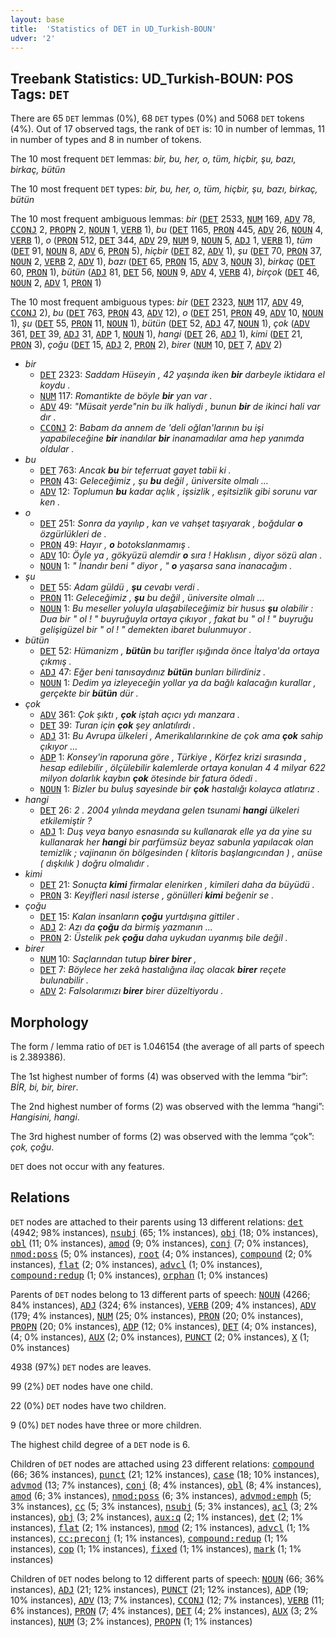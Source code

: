 ```yaml
---
layout: base
title:  'Statistics of DET in UD_Turkish-BOUN'
udver: '2'
---
```


## Treebank Statistics: UD_Turkish-BOUN: POS Tags: `DET`

There are 65 `DET` lemmas (0%), 68 `DET` types (0%) and 5068 `DET` tokens (4%).
Out of 17 observed tags, the rank of `DET` is: 10 in number of lemmas, 11 in number of types and 8 in number of tokens.

The 10 most frequent `DET` lemmas: <em>bir, bu, her, o, tüm, hiçbir, şu, bazı, birkaç, bütün</em>

The 10 most frequent `DET` types:  <em>bir, bu, her, o, tüm, hiçbir, şu, bazı, birkaç, bütün</em>

The 10 most frequent ambiguous lemmas: <em>bir</em> (<tt><a href="tr_boun-pos-DET.html">DET</a></tt> 2533, <tt><a href="tr_boun-pos-NUM.html">NUM</a></tt> 169, <tt><a href="tr_boun-pos-ADV.html">ADV</a></tt> 78, <tt><a href="tr_boun-pos-CCONJ.html">CCONJ</a></tt> 2, <tt><a href="tr_boun-pos-PROPN.html">PROPN</a></tt> 2, <tt><a href="tr_boun-pos-NOUN.html">NOUN</a></tt> 1, <tt><a href="tr_boun-pos-VERB.html">VERB</a></tt> 1), <em>bu</em> (<tt><a href="tr_boun-pos-DET.html">DET</a></tt> 1165, <tt><a href="tr_boun-pos-PRON.html">PRON</a></tt> 445, <tt><a href="tr_boun-pos-ADV.html">ADV</a></tt> 26, <tt><a href="tr_boun-pos-NOUN.html">NOUN</a></tt> 4, <tt><a href="tr_boun-pos-VERB.html">VERB</a></tt> 1), <em>o</em> (<tt><a href="tr_boun-pos-PRON.html">PRON</a></tt> 512, <tt><a href="tr_boun-pos-DET.html">DET</a></tt> 344, <tt><a href="tr_boun-pos-ADV.html">ADV</a></tt> 29, <tt><a href="tr_boun-pos-NUM.html">NUM</a></tt> 9, <tt><a href="tr_boun-pos-NOUN.html">NOUN</a></tt> 5, <tt><a href="tr_boun-pos-ADJ.html">ADJ</a></tt> 1, <tt><a href="tr_boun-pos-VERB.html">VERB</a></tt> 1), <em>tüm</em> (<tt><a href="tr_boun-pos-DET.html">DET</a></tt> 91, <tt><a href="tr_boun-pos-NOUN.html">NOUN</a></tt> 8, <tt><a href="tr_boun-pos-ADV.html">ADV</a></tt> 6, <tt><a href="tr_boun-pos-PRON.html">PRON</a></tt> 5), <em>hiçbir</em> (<tt><a href="tr_boun-pos-DET.html">DET</a></tt> 82, <tt><a href="tr_boun-pos-ADV.html">ADV</a></tt> 1), <em>şu</em> (<tt><a href="tr_boun-pos-DET.html">DET</a></tt> 70, <tt><a href="tr_boun-pos-PRON.html">PRON</a></tt> 37, <tt><a href="tr_boun-pos-NOUN.html">NOUN</a></tt> 2, <tt><a href="tr_boun-pos-VERB.html">VERB</a></tt> 2, <tt><a href="tr_boun-pos-ADV.html">ADV</a></tt> 1), <em>bazı</em> (<tt><a href="tr_boun-pos-DET.html">DET</a></tt> 65, <tt><a href="tr_boun-pos-PRON.html">PRON</a></tt> 15, <tt><a href="tr_boun-pos-ADV.html">ADV</a></tt> 3, <tt><a href="tr_boun-pos-NOUN.html">NOUN</a></tt> 3), <em>birkaç</em> (<tt><a href="tr_boun-pos-DET.html">DET</a></tt> 60, <tt><a href="tr_boun-pos-PRON.html">PRON</a></tt> 1), <em>bütün</em> (<tt><a href="tr_boun-pos-ADJ.html">ADJ</a></tt> 81, <tt><a href="tr_boun-pos-DET.html">DET</a></tt> 56, <tt><a href="tr_boun-pos-NOUN.html">NOUN</a></tt> 9, <tt><a href="tr_boun-pos-ADV.html">ADV</a></tt> 4, <tt><a href="tr_boun-pos-VERB.html">VERB</a></tt> 4), <em>birçok</em> (<tt><a href="tr_boun-pos-DET.html">DET</a></tt> 46, <tt><a href="tr_boun-pos-NOUN.html">NOUN</a></tt> 2, <tt><a href="tr_boun-pos-ADV.html">ADV</a></tt> 1, <tt><a href="tr_boun-pos-PRON.html">PRON</a></tt> 1)

The 10 most frequent ambiguous types:  <em>bir</em> (<tt><a href="tr_boun-pos-DET.html">DET</a></tt> 2323, <tt><a href="tr_boun-pos-NUM.html">NUM</a></tt> 117, <tt><a href="tr_boun-pos-ADV.html">ADV</a></tt> 49, <tt><a href="tr_boun-pos-CCONJ.html">CCONJ</a></tt> 2), <em>bu</em> (<tt><a href="tr_boun-pos-DET.html">DET</a></tt> 763, <tt><a href="tr_boun-pos-PRON.html">PRON</a></tt> 43, <tt><a href="tr_boun-pos-ADV.html">ADV</a></tt> 12), <em>o</em> (<tt><a href="tr_boun-pos-DET.html">DET</a></tt> 251, <tt><a href="tr_boun-pos-PRON.html">PRON</a></tt> 49, <tt><a href="tr_boun-pos-ADV.html">ADV</a></tt> 10, <tt><a href="tr_boun-pos-NOUN.html">NOUN</a></tt> 1), <em>şu</em> (<tt><a href="tr_boun-pos-DET.html">DET</a></tt> 55, <tt><a href="tr_boun-pos-PRON.html">PRON</a></tt> 11, <tt><a href="tr_boun-pos-NOUN.html">NOUN</a></tt> 1), <em>bütün</em> (<tt><a href="tr_boun-pos-DET.html">DET</a></tt> 52, <tt><a href="tr_boun-pos-ADJ.html">ADJ</a></tt> 47, <tt><a href="tr_boun-pos-NOUN.html">NOUN</a></tt> 1), <em>çok</em> (<tt><a href="tr_boun-pos-ADV.html">ADV</a></tt> 361, <tt><a href="tr_boun-pos-DET.html">DET</a></tt> 39, <tt><a href="tr_boun-pos-ADJ.html">ADJ</a></tt> 31, <tt><a href="tr_boun-pos-ADP.html">ADP</a></tt> 1, <tt><a href="tr_boun-pos-NOUN.html">NOUN</a></tt> 1), <em>hangi</em> (<tt><a href="tr_boun-pos-DET.html">DET</a></tt> 26, <tt><a href="tr_boun-pos-ADJ.html">ADJ</a></tt> 1), <em>kimi</em> (<tt><a href="tr_boun-pos-DET.html">DET</a></tt> 21, <tt><a href="tr_boun-pos-PRON.html">PRON</a></tt> 3), <em>çoğu</em> (<tt><a href="tr_boun-pos-DET.html">DET</a></tt> 15, <tt><a href="tr_boun-pos-ADJ.html">ADJ</a></tt> 2, <tt><a href="tr_boun-pos-PRON.html">PRON</a></tt> 2), <em>birer</em> (<tt><a href="tr_boun-pos-NUM.html">NUM</a></tt> 10, <tt><a href="tr_boun-pos-DET.html">DET</a></tt> 7, <tt><a href="tr_boun-pos-ADV.html">ADV</a></tt> 2)


* <em>bir</em>
  * <tt><a href="tr_boun-pos-DET.html">DET</a></tt> 2323: <em>Saddam Hüseyin , 42 yaşında iken <b>bir</b> darbeyle iktidara el koydu .</em>
  * <tt><a href="tr_boun-pos-NUM.html">NUM</a></tt> 117: <em>Romantikte de böyle <b>bir</b> yan var .</em>
  * <tt><a href="tr_boun-pos-ADV.html">ADV</a></tt> 49: <em>"Müsait yerde"nin bu ilk haliydi , bunun <b>bir</b> de ikinci hali var dır .</em>
  * <tt><a href="tr_boun-pos-CCONJ.html">CCONJ</a></tt> 2: <em>Babam da annem de 'deli oğlan'larının bu işi yapabileceğine <b>bir</b> inandılar <b>bir</b> inanamadılar ama hep yanımda oldular .</em>
* <em>bu</em>
  * <tt><a href="tr_boun-pos-DET.html">DET</a></tt> 763: <em>Ancak <b>bu</b> bir teferruat gayet tabii ki .</em>
  * <tt><a href="tr_boun-pos-PRON.html">PRON</a></tt> 43: <em>Geleceğimiz , şu <b>bu</b> değil , üniversite olmalı ...</em>
  * <tt><a href="tr_boun-pos-ADV.html">ADV</a></tt> 12: <em>Toplumun <b>bu</b> kadar açlık , işsizlik , eşitsizlik gibi sorunu var ken .</em>
* <em>o</em>
  * <tt><a href="tr_boun-pos-DET.html">DET</a></tt> 251: <em>Sonra da yayılıp , kan ve vahşet taşıyarak , boğdular <b>o</b> özgürlükleri de .</em>
  * <tt><a href="tr_boun-pos-PRON.html">PRON</a></tt> 49: <em>Hayır , <b>o</b> botokslanmamış .</em>
  * <tt><a href="tr_boun-pos-ADV.html">ADV</a></tt> 10: <em>Öyle ya , gökyüzü alemdir <b>o</b> sıra ! Haklısın , diyor sözü alan .</em>
  * <tt><a href="tr_boun-pos-NOUN.html">NOUN</a></tt> 1: <em>" İnandır beni " diyor , " <b>o</b> yaşarsa sana inanacağım .</em>
* <em>şu</em>
  * <tt><a href="tr_boun-pos-DET.html">DET</a></tt> 55: <em>Adam güldü , <b>şu</b> cevabı verdi .</em>
  * <tt><a href="tr_boun-pos-PRON.html">PRON</a></tt> 11: <em>Geleceğimiz , <b>şu</b> bu değil , üniversite olmalı ...</em>
  * <tt><a href="tr_boun-pos-NOUN.html">NOUN</a></tt> 1: <em>Bu meseller yoluyla ulaşabileceğimiz bir husus <b>şu</b> olabilir : Dua bir " ol ! " buyruğuyla ortaya çıkıyor , fakat bu " ol ! " buyruğu gelişigüzel bir " ol ! " demekten ibaret bulunmuyor .</em>
* <em>bütün</em>
  * <tt><a href="tr_boun-pos-DET.html">DET</a></tt> 52: <em>Hümanizm , <b>bütün</b> bu tarifler ışığında önce İtalya'da ortaya çıkmış .</em>
  * <tt><a href="tr_boun-pos-ADJ.html">ADJ</a></tt> 47: <em>Eğer beni tanısaydınız <b>bütün</b> bunları bilirdiniz .</em>
  * <tt><a href="tr_boun-pos-NOUN.html">NOUN</a></tt> 1: <em>Dedim ya izleyeceğin yollar ya da bağlı kalacağın kurallar , gerçekte bir <b>bütün</b> dür .</em>
* <em>çok</em>
  * <tt><a href="tr_boun-pos-ADV.html">ADV</a></tt> 361: <em>Çok şıktı , <b>çok</b> iştah açıcı ydı manzara .</em>
  * <tt><a href="tr_boun-pos-DET.html">DET</a></tt> 39: <em>Turan için <b>çok</b> şey anlatılırdı .</em>
  * <tt><a href="tr_boun-pos-ADJ.html">ADJ</a></tt> 31: <em>Bu Avrupa ülkeleri , Amerikalılarınkine de çok ama <b>çok</b> sahip çıkıyor ...</em>
  * <tt><a href="tr_boun-pos-ADP.html">ADP</a></tt> 1: <em>Konsey'in raporuna göre , Türkiye , Körfez krizi sırasında , hesap edilebilir , ölçülebilir kalemlerde ortaya konulan 4 4 milyar 622 milyon dolarlık kaybın <b>çok</b> ötesinde bir fatura ödedi .</em>
  * <tt><a href="tr_boun-pos-NOUN.html">NOUN</a></tt> 1: <em>Bizler bu buluş sayesinde bir <b>çok</b> hastalığı kolayca atlatırız .</em>
* <em>hangi</em>
  * <tt><a href="tr_boun-pos-DET.html">DET</a></tt> 26: <em>2 . 2004 yılında meydana gelen tsunami <b>hangi</b> ülkeleri etkilemiştir ?</em>
  * <tt><a href="tr_boun-pos-ADJ.html">ADJ</a></tt> 1: <em>Duş veya banyo esnasında su kullanarak elle ya da yine su kullanarak her <b>hangi</b> bir parfümsüz beyaz sabunla yapılacak olan temizlik ; vajinanın ön bölgesinden ( klitoris başlangıcından ) , anüse ( dışkılık ) doğru olmalıdır .</em>
* <em>kimi</em>
  * <tt><a href="tr_boun-pos-DET.html">DET</a></tt> 21: <em>Sonuçta <b>kimi</b> firmalar elenirken , kimileri daha da büyüdü .</em>
  * <tt><a href="tr_boun-pos-PRON.html">PRON</a></tt> 3: <em>Keyifleri nasıl isterse , gönülleri <b>kimi</b> beğenir se .</em>
* <em>çoğu</em>
  * <tt><a href="tr_boun-pos-DET.html">DET</a></tt> 15: <em>Kalan insanların <b>çoğu</b> yurtdışına gittiler .</em>
  * <tt><a href="tr_boun-pos-ADJ.html">ADJ</a></tt> 2: <em>Azı da <b>çoğu</b> da birmiş yazmanın ...</em>
  * <tt><a href="tr_boun-pos-PRON.html">PRON</a></tt> 2: <em>Üstelik pek <b>çoğu</b> daha uykudan uyanmış bile değil .</em>
* <em>birer</em>
  * <tt><a href="tr_boun-pos-NUM.html">NUM</a></tt> 10: <em>Saçlarından tutup <b>birer</b> <b>birer</b> ,</em>
  * <tt><a href="tr_boun-pos-DET.html">DET</a></tt> 7: <em>Böylece her zekâ hastalığına ilaç olacak <b>birer</b> reçete bulunabilir .</em>
  * <tt><a href="tr_boun-pos-ADV.html">ADV</a></tt> 2: <em>Falsolarımızı <b>birer</b> birer düzeltiyordu .</em>

## Morphology

The form / lemma ratio of `DET` is 1.046154 (the average of all parts of speech is 2.389386).

The 1st highest number of forms (4) was observed with the lemma “bir”: <em>BİR, bi, bir, birer</em>.

The 2nd highest number of forms (2) was observed with the lemma “hangi”: <em>Hangisini, hangi</em>.

The 3rd highest number of forms (2) was observed with the lemma “çok”: <em>çok, çoğu</em>.

`DET` does not occur with any features.


## Relations

`DET` nodes are attached to their parents using 13 different relations: <tt><a href="tr_boun-dep-det.html">det</a></tt> (4942; 98% instances), <tt><a href="tr_boun-dep-nsubj.html">nsubj</a></tt> (65; 1% instances), <tt><a href="tr_boun-dep-obj.html">obj</a></tt> (18; 0% instances), <tt><a href="tr_boun-dep-obl.html">obl</a></tt> (11; 0% instances), <tt><a href="tr_boun-dep-amod.html">amod</a></tt> (9; 0% instances), <tt><a href="tr_boun-dep-conj.html">conj</a></tt> (7; 0% instances), <tt><a href="tr_boun-dep-nmod-poss.html">nmod:poss</a></tt> (5; 0% instances), <tt><a href="tr_boun-dep-root.html">root</a></tt> (4; 0% instances), <tt><a href="tr_boun-dep-compound.html">compound</a></tt> (2; 0% instances), <tt><a href="tr_boun-dep-flat.html">flat</a></tt> (2; 0% instances), <tt><a href="tr_boun-dep-advcl.html">advcl</a></tt> (1; 0% instances), <tt><a href="tr_boun-dep-compound-redup.html">compound:redup</a></tt> (1; 0% instances), <tt><a href="tr_boun-dep-orphan.html">orphan</a></tt> (1; 0% instances)

Parents of `DET` nodes belong to 13 different parts of speech: <tt><a href="tr_boun-pos-NOUN.html">NOUN</a></tt> (4266; 84% instances), <tt><a href="tr_boun-pos-ADJ.html">ADJ</a></tt> (324; 6% instances), <tt><a href="tr_boun-pos-VERB.html">VERB</a></tt> (209; 4% instances), <tt><a href="tr_boun-pos-ADV.html">ADV</a></tt> (179; 4% instances), <tt><a href="tr_boun-pos-NUM.html">NUM</a></tt> (25; 0% instances), <tt><a href="tr_boun-pos-PRON.html">PRON</a></tt> (20; 0% instances), <tt><a href="tr_boun-pos-PROPN.html">PROPN</a></tt> (20; 0% instances), <tt><a href="tr_boun-pos-ADP.html">ADP</a></tt> (12; 0% instances), <tt><a href="tr_boun-pos-DET.html">DET</a></tt> (4; 0% instances),  (4; 0% instances), <tt><a href="tr_boun-pos-AUX.html">AUX</a></tt> (2; 0% instances), <tt><a href="tr_boun-pos-PUNCT.html">PUNCT</a></tt> (2; 0% instances), <tt><a href="tr_boun-pos-X.html">X</a></tt> (1; 0% instances)

4938 (97%) `DET` nodes are leaves.

99 (2%) `DET` nodes have one child.

22 (0%) `DET` nodes have two children.

9 (0%) `DET` nodes have three or more children.

The highest child degree of a `DET` node is 6.

Children of `DET` nodes are attached using 23 different relations: <tt><a href="tr_boun-dep-compound.html">compound</a></tt> (66; 36% instances), <tt><a href="tr_boun-dep-punct.html">punct</a></tt> (21; 12% instances), <tt><a href="tr_boun-dep-case.html">case</a></tt> (18; 10% instances), <tt><a href="tr_boun-dep-advmod.html">advmod</a></tt> (13; 7% instances), <tt><a href="tr_boun-dep-conj.html">conj</a></tt> (8; 4% instances), <tt><a href="tr_boun-dep-obl.html">obl</a></tt> (8; 4% instances), <tt><a href="tr_boun-dep-amod.html">amod</a></tt> (6; 3% instances), <tt><a href="tr_boun-dep-nmod-poss.html">nmod:poss</a></tt> (6; 3% instances), <tt><a href="tr_boun-dep-advmod-emph.html">advmod:emph</a></tt> (5; 3% instances), <tt><a href="tr_boun-dep-cc.html">cc</a></tt> (5; 3% instances), <tt><a href="tr_boun-dep-nsubj.html">nsubj</a></tt> (5; 3% instances), <tt><a href="tr_boun-dep-acl.html">acl</a></tt> (3; 2% instances), <tt><a href="tr_boun-dep-obj.html">obj</a></tt> (3; 2% instances), <tt><a href="tr_boun-dep-aux-q.html">aux:q</a></tt> (2; 1% instances), <tt><a href="tr_boun-dep-det.html">det</a></tt> (2; 1% instances), <tt><a href="tr_boun-dep-flat.html">flat</a></tt> (2; 1% instances), <tt><a href="tr_boun-dep-nmod.html">nmod</a></tt> (2; 1% instances), <tt><a href="tr_boun-dep-advcl.html">advcl</a></tt> (1; 1% instances), <tt><a href="tr_boun-dep-cc-preconj.html">cc:preconj</a></tt> (1; 1% instances), <tt><a href="tr_boun-dep-compound-redup.html">compound:redup</a></tt> (1; 1% instances), <tt><a href="tr_boun-dep-cop.html">cop</a></tt> (1; 1% instances), <tt><a href="tr_boun-dep-fixed.html">fixed</a></tt> (1; 1% instances), <tt><a href="tr_boun-dep-mark.html">mark</a></tt> (1; 1% instances)

Children of `DET` nodes belong to 12 different parts of speech: <tt><a href="tr_boun-pos-NOUN.html">NOUN</a></tt> (66; 36% instances), <tt><a href="tr_boun-pos-ADJ.html">ADJ</a></tt> (21; 12% instances), <tt><a href="tr_boun-pos-PUNCT.html">PUNCT</a></tt> (21; 12% instances), <tt><a href="tr_boun-pos-ADP.html">ADP</a></tt> (19; 10% instances), <tt><a href="tr_boun-pos-ADV.html">ADV</a></tt> (13; 7% instances), <tt><a href="tr_boun-pos-CCONJ.html">CCONJ</a></tt> (12; 7% instances), <tt><a href="tr_boun-pos-VERB.html">VERB</a></tt> (11; 6% instances), <tt><a href="tr_boun-pos-PRON.html">PRON</a></tt> (7; 4% instances), <tt><a href="tr_boun-pos-DET.html">DET</a></tt> (4; 2% instances), <tt><a href="tr_boun-pos-AUX.html">AUX</a></tt> (3; 2% instances), <tt><a href="tr_boun-pos-NUM.html">NUM</a></tt> (3; 2% instances), <tt><a href="tr_boun-pos-PROPN.html">PROPN</a></tt> (1; 1% instances)

